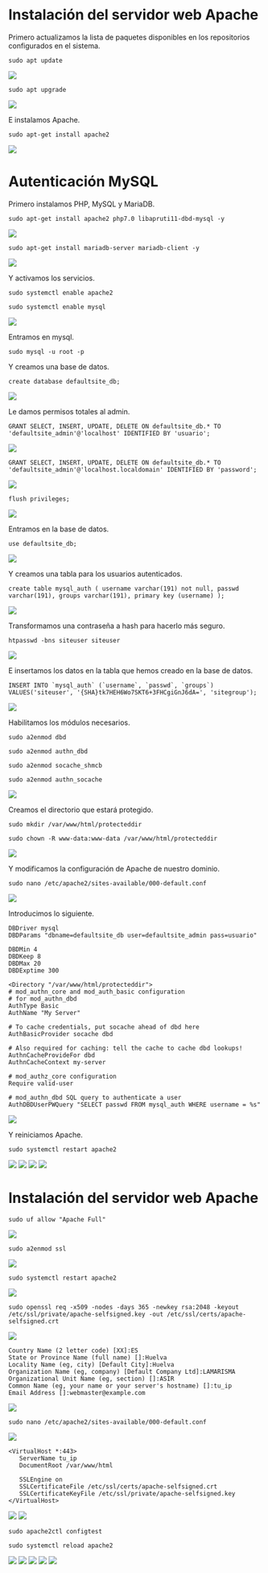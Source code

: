 # Instalación del servidor web Apache

Primero actualizamos la lista de paquetes disponibles en los repositorios configurados en el sistema.

```
sudo apt update
```

![](/Tema1/img3/Screenshot_20.png)

```
sudo apt upgrade
```

![](/Tema1/img3/Screenshot_21.png)

E instalamos Apache.

```
sudo apt-get install apache2
```

![](/Tema1/img3/Screenshot_22.png)

# Autenticación MySQL

Primero instalamos PHP, MySQL y MariaDB.

```
sudo apt-get install apache2 php7.0 libapruti11-dbd-mysql -y
```

![](/Tema1/img3/Screenshot_23.png)

```
sudo apt-get install mariadb-server mariadb-client -y
```

![](/Tema1/img3/Screenshot_24.png)

Y activamos los servicios.

```
sudo systemctl enable apache2
```

```
sudo systemctl enable mysql
```

![](/Tema1/img3/Screenshot_25.png)

Entramos en mysql.

```
sudo mysql -u root -p
```

Y creamos una base de datos.

```
create database defaultsite_db;
```

![](/Tema1/img3/Screenshot_26.png)

Le damos permisos totales al admin.

```
GRANT SELECT, INSERT, UPDATE, DELETE ON defaultsite_db.* TO 'defaultsite_admin'@'localhost' IDENTIFIED BY 'usuario';
```

![](/Tema1/img3/Screenshot_27.png)

```
GRANT SELECT, INSERT, UPDATE, DELETE ON defaultsite_db.* TO 'defaultsite_admin'@'localhost.localdomain' IDENTIFIED BY 'password';
```

![](/Tema1/img3/Screenshot_28.png)

```
flush privileges;
```

![](/Tema1/img3/Screenshot_29.png)

Entramos en la base de datos.

```
use defaultsite_db;
```

![](/Tema1/img3/Screenshot_30.png)

Y creamos una tabla para los usuarios autenticados.

```
create table mysql_auth ( username varchar(191) not null, passwd varchar(191), groups varchar(191), primary key (username) );
```

![](/Tema1/img3/Screenshot_31.png)

Transformamos una contraseña a hash para hacerlo más seguro.

```
htpasswd -bns siteuser siteuser
```

![](/Tema1/img3/Screenshot_32.png)

E insertamos los datos en la tabla que hemos creado en la base de datos.

```
INSERT INTO `mysql_auth` (`username`, `passwd`, `groups`) VALUES('siteuser', '{SHA}tk7HEH6Wo7SKT6+3FHCgiGnJ6dA=', 'sitegroup');
```

![](/Tema1/img3/Screenshot_33.png)

Habilitamos los módulos necesarios.

```
sudo a2enmod dbd
```

```
sudo a2enmod authn_dbd
```

```
sudo a2enmod socache_shmcb
```

```
sudo a2enmod authn_socache
```

![](/Tema1/img3/Screenshot_34.png)

Creamos el directorio que estará protegido.

```
sudo mkdir /var/www/html/protecteddir
```

```
sudo chown -R www-data:www-data /var/www/html/protecteddir
```

![](/Tema1/img3/Screenshot_35.png)

Y modificamos la configuración de Apache de nuestro dominio.

```
sudo nano /etc/apache2/sites-available/000-default.conf
```

![](/Tema1/img3/Screenshot_36.png)

Introducimos lo siguiente.

```
DBDriver mysql
DBDParams "dbname=defaultsite_db user=defaultsite_admin pass=usuario"
 
DBDMin 4 
DBDKeep 8 
DBDMax 20 
DBDExptime 300
 
<Directory "/var/www/html/protecteddir"> 
# mod_authn_core and mod_auth_basic configuration 
# for mod_authn_dbd 
AuthType Basic 
AuthName "My Server"
 
# To cache credentials, put socache ahead of dbd here 
AuthBasicProvider socache dbd
 
# Also required for caching: tell the cache to cache dbd lookups! 
AuthnCacheProvideFor dbd 
AuthnCacheContext my-server
 
# mod_authz_core configuration 
Require valid-user
 
# mod_authn_dbd SQL query to authenticate a user 
AuthDBDUserPWQuery "SELECT passwd FROM mysql_auth WHERE username = %s"
```

![](/Tema1/img3/Screenshot_37.png)

Y reiniciamos Apache.

```
sudo systemctl restart apache2
```

![](/Tema1/img3/Screenshot_38.png)
![](/Tema1/img3/Screenshot_39.png)
![](/Tema1/img3/Screenshot_40.png)
![](/Tema1/img3/Screenshot_41.png)

# Instalación del servidor web Apache

```
sudo uf allow "Apache Full"
```

![](/Tema1/img3/Screenshot_42.png)

```
sudo a2enmod ssl
```

![](/Tema1/img3/Screenshot_43.png)

```
sudo systemctl restart apache2
```

![](/Tema1/img3/Screenshot_44.png)

```
sudo openssl req -x509 -nodes -days 365 -newkey rsa:2048 -keyout /etc/ssl/private/apache-selfsigned.key -out /etc/ssl/certs/apache-selfsigned.crt
```

![](/Tema1/img3/Screenshot_45.png)

```
Country Name (2 letter code) [XX]:ES
State or Province Name (full name) []:Huelva
Locality Name (eg, city) [Default City]:Huelva
Organization Name (eg, company) [Default Company Ltd]:LAMARISMA
Organizational Unit Name (eg, section) []:ASIR
Common Name (eg, your name or your server's hostname) []:tu_ip
Email Address []:webmaster@example.com
```

![](/Tema1/img3/Screenshot_46.png)

```
sudo nano /etc/apache2/sites-available/000-default.conf
```

![](/Tema1/img3/Screenshot_47.png)

```
<VirtualHost *:443>
   ServerName tu_ip
   DocumentRoot /var/www/html
```

```
   SSLEngine on
   SSLCertificateFile /etc/ssl/certs/apache-selfsigned.crt
   SSLCertificateKeyFile /etc/ssl/private/apache-selfsigned.key
</VirtualHost>
```

![](/Tema1/img3/Screenshot_48.png)
![](/Tema1/img3/Screenshot_49.png)

```
sudo apache2ctl configtest
```

```
sudo systemctl reload apache2
```

![](/Tema1/img3/Screenshot_50.png)
![](/Tema1/img3/Screenshot_54.png)
![](/Tema1/img3/Screenshot_55.png)
![](/Tema1/img3/Screenshot_56.png)
![](/Tema1/img3/Screenshot_57.png)
